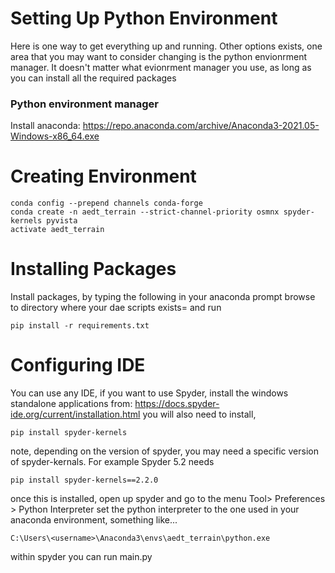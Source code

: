 

# Setting Up Python Environment

Here is one way to get everything up and running. 
Other options exists, one area that you may want to consider changing is the python envionrment manager. It doesn't matter what evionrment manager you use, as long as you can install all the required packages

### Python environment manager
Install anaconda:
https://repo.anaconda.com/archive/Anaconda3-2021.05-Windows-x86_64.exe

# Creating Environment

```
conda config --prepend channels conda-forge
conda create -n aedt_terrain --strict-channel-priority osmnx spyder-kernels pyvista
activate aedt_terrain 
```

# Installing Packages
Install packages, by typing the following in your anaconda prompt
browse to directory where your dae scripts exists= and run

```
pip install -r requirements.txt
```

# Configuring IDE
You can use any IDE, if you want to use Spyder, 
install the windows standalone applications from: https://docs.spyder-ide.org/current/installation.html
you will also need to install, 

```
pip install spyder-kernels
```
note, depending on the version of spyder, you may need a specific version of spyder-kernals. 
For example Spyder 5.2 needs
```
pip install spyder-kernels==2.2.0
```

once this is installed, open up spyder and go to the menu Tool> Preferences > Python Interpreter
set the python interpreter to the one used in your anaconda environment, something like...

```
C:\Users\<username>\Anaconda3\envs\aedt_terrain\python.exe
```

within spyder you can run main.py

